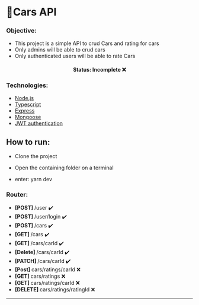 # **🚗Cars API** 

### Objective:
- This project is a simple API to crud Cars and rating for cars
- Only admins will be able to crud cars
- Only authenticated users will be able to rate Cars

<h4 align="center"> 
	Status: Incomplete ❌
</h4>

### Technologies:
- [Node.js](https://nodejs.org/en/)
- [Typescript](https://www.typescriptlang.org/)
- [Express](https://expressjs.com/pt-br/)
- [Mongoose](https://mongoosejs.com/)
- [JWT authentication](https://jwt.io/)


## How to run:
- Clone the project
- Open the containing folder on a terminal

- enter: yarn dev

### Router:
- <b>[POST] </b> /user ✔️
- <b>[POST] </b> /user/login ✔️ 
- <b>[POST] </b> /cars ✔️
- <b>[GET] </b> /cars ✔️
- <b>[GET] </b> /cars/carId ✔️ 
- <b>[Delete] </b> /cars/carId ✔️
- <b>[PATCH] </b> /cars/carId ✔️
- <b>[Post] </b> cars/ratings/carId ❌
- <b>[GET] </b> cars/ratings ❌ 
- <b>[GET] </b> cars/ratings/carId ❌ 
- <b>[DELETE] </b> cars/ratings/ratingId ❌

--------------------------------------------------------------------------------------




